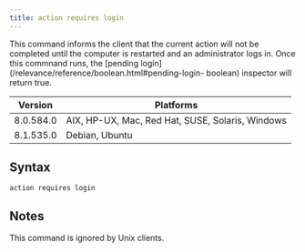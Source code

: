```yaml
---
title: action requires login
---
```


This command informs the client that the current action will not be completed
until the computer is restarted and an administrator logs in. Once this commnand
runs, the [pending login](/relevance/reference/boolean.html#pending-login-
boolean) inspector will return true.

Version | Platforms
--- | ---
8.0.584.0 | AIX, HP-UX, Mac, Red Hat, SUSE, Solaris, Windows
8.1.535.0 | Debian, Ubuntu

## Syntax

    action requires login

## Notes

This command is ignored by Unix clients.
